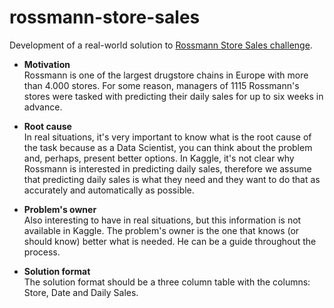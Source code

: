# rossmann-store-sales
Development of a real-world solution to [Rossmann Store Sales challenge](https://www.kaggle.com/c/rossmann-store-sales).

- **Motivation**  
	Rossmann is one of the largest drugstore chains in Europe with more than 4.000 stores.
	For some reason, managers of 1115 Rossmann's stores were tasked with predicting their daily sales for up to six weeks in advance.

- **Root cause**  
	In real situations, it's very important to know what is the root cause of the task because as a Data Scientist, you can think about the problem and, perhaps, present better options. In Kaggle, it's not clear why Rossmann is interested in predicting daily sales, therefore we assume that predicting daily sales is what they need and they want to do that as accurately and automatically as possible.

- **Problem's owner**  
	Also interesting to have in real situations, but this information is not available in Kaggle. The problem's owner is the one that knows (or should know) better what is needed. He can be a guide throughout the process.

- **Solution format**  
	The solution format should be a three column table with the columns: Store, Date and Daily Sales.
